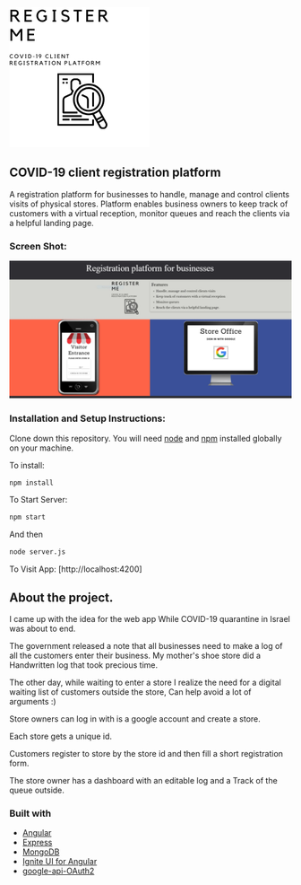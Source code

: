 ![Register Me](src/assets/img/logo.png)

## COVID-19 client registration platform
A registration platform for businesses to handle, manage and control clients visits of physical stores.
Platform enables business owners to keep track of customers with a virtual reception, monitor queues and reach the clients via a helpful landing page.
### Screen Shot:
![](src/assets/img/SS1.JPG)
### Installation and Setup Instructions:
Clone down this repository. You will need [node](https:https://nodejs.org/en/) and [npm](https:https://nodejs.org/en/) installed globally on your machine. 

To install:
```bash
npm install
```
To Start Server:
```bash
npm start  
```
And then
```bash
node server.js
````
To Visit App:
[http://localhost:4200]

## About the project.
 I came up with the idea for the web app While COVID-19 quarantine in Israel was about to end.

The government released a note that all businesses need to make a log of all the customers enter their business.
My mother's shoe store did a Handwritten log that took precious time. 

The other day, while waiting to enter a store I realize the need for a digital waiting list of customers outside the store, Can help avoid a lot of arguments :) 

Store owners can log in with is a google account and create a store.

Each store gets a unique id.

Customers register to store by the store id and then fill a short registration form.

The store owner has a dashboard with an editable log and a Track of the queue outside.






### Built with
- [Angular](https://angular.io/start)
- [Express](https://expressjs.com/)
- [MongoDB](https://www.mongodb.com/)
- [Ignite UI for Angular](https://www.infragistics.com/products/ignite-ui-angular)
- [google-api-OAuth2](https://github.com/googleapis/google-api-nodejs-client/)

